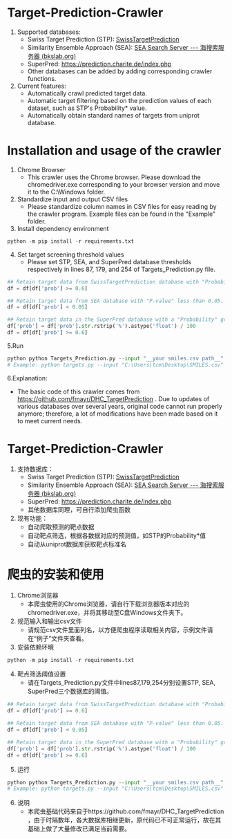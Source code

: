 # Target-Prediction-Crawler
1. Supported databases:
   * Swiss Target Prediction (STP): [SwissTargetPrediction](http://www.swisstargetprediction.ch/)
   * Similarity Ensemble Approach (SEA): [SEA Search Server --- 海搜索服务器 (bkslab.org)](https://sea.bkslab.org/)
   * SuperPred: https://prediction.charite.de/index.php
   * Other databases can be added by adding corresponding crawler functions.
2. Current features:
   * Automatically crawl predicted target data.
   * Automatic target filtering based on the prediction values of each dataset, such as STP's Probability* value.
   * Automatically obtain standard names of targets from uniprot database.
# Installation and usage of the crawler
1. Chrome Browser
   * This crawler uses the Chrome browser. Please download the chromedriver.exe corresponding to your browser version and move it to the C:\Windows folder.
2. Standardize input and output CSV files
   * Please standardize column names in CSV files for easy reading by the crawler program. Example files can be found in the "Example" folder.
3. Install dependency environment
```Python
python -m pip install -r requirements.txt
```
4. Set target screening threshold values 
   * Please set STP, SEA, and SuperPred database thresholds respectively in lines 87, 179, and 254 of Targets_Prediction.py file.
```Python
## Retain target data from SwissTargetPrediction database with "Probability*" greater than or equal to 0.6.
df = df[df['prob'] >= 0.6]

## Retain target data from SEA database with "P-value" less than 0.05.
df = df[df['prob'] < 0.05]

## Retain target data in the SuperPred database with a "Probability" greater than or equal to 60%.
df['prob'] = df['prob'].str.rstrip('%').astype('float') / 100
df = df[df['prob'] >= 0.6]
```
5.Run 
```Python
python python Targets_Prediction.py --input "__your smiles.csv path__" --output "__your output file path__"
# Example: python targets.py --input "C:\Users\tcm\Desktop\SMILES.csv" --output "C:\Users\tcm\Desktop\targets.csv"
```
6.Explanation:
   * The basic code of this crawler comes from https://github.com/fmayr/DHC_TargetPrediction . Due to updates of various databases over several years, original code cannot run properly anymore; therefore, a lot of modifications have been made based on it to meet current needs.

# Target-Prediction-Crawler
1. 支持数据库：
   * Swiss Target Prediction (STP): [SwissTargetPrediction](http://www.swisstargetprediction.ch/)
   * Similarity Ensemble Approach (SEA): [SEA Search Server --- 海搜索服务器 (bkslab.org)](https://sea.bkslab.org/)
   * SuperPred: https://prediction.charite.de/index.php
   * 其他数据库同理，可自行添加爬虫函数
2. 现有功能：
   * 自动爬取预测的靶点数据
   * 自动靶点筛选，根据各数据对应的预测值，如STP的Probability*值
   * 自动从uniprot数据库获取靶点标准名

# 爬虫的安装和使用
1. Chrome浏览器
   * 本爬虫使用的Chrome浏览器，请自行下载浏览器版本对应的chromedriver.exe，并将其移动至C盘Windows文件夹下。
2. 规范输入和输出csv文件
   * 请规范csv文件里面列名，以方便爬虫程序读取相关内容，示例文件请在“例子”文件夹查看。
3. 安装依赖环境
```Python
python -m pip install -r requirements.txt
```
4. 靶点筛选阈值设置
   * 请在Targets_Prediction.py文件中lines87,179,254分别设置STP, SEA, SuperPred三个数据库的阈值。
```Python
## Retain target data from SwissTargetPrediction database with "Probability*" greater than or equal to 0.6.
df = df[df['prob'] >= 0.6]

## Retain target data from SEA database with "P-value" less than 0.05.
df = df[df['prob'] < 0.05]

## Retain target data in the SuperPred database with a "Probability" greater than or equal to 60%.
df['prob'] = df['prob'].str.rstrip('%').astype('float') / 100
df = df[df['prob'] >= 0.6]
```
5. 运行
```Python
python python Targets_Prediction.py --input "__your smiles.csv path__" --output "__your output file path__"
# Example: python targets.py --input "C:\Users\tcm\Desktop\SMILES.csv" --output "C:\Users\tcm\Desktop\targets.csv"
```
6. 说明
   * 本爬虫基础代码来自于https://github.com/fmayr/DHC_TargetPrediction ，由于时隔数年，各大数据库相继更新，原代码已不可正常运行，故在其基础上做了大量修改已满足当前需要。

